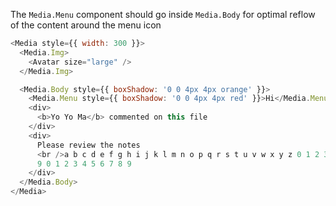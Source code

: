 The `Media.Menu` component should go inside `Media.Body` for optimal reflow of the content around the menu icon

```js
<Media style={{ width: 300 }}>
  <Media.Img>
    <Avatar size="large" />
  </Media.Img>

  <Media.Body style={{ boxShadow: '0 0 4px 4px orange' }}>
    <Media.Menu style={{ boxShadow: '0 0 4px 4px red' }}>Hi</Media.Menu>
    <div>
      <b>Yo Yo Ma</b> commented on this file
    </div>
    <div>
      Please review the notes
      <br />a b c d e f g h i j k l m n o p q r s t u v w x y z 0 1 2 3 4 5 6 7 8
      9 0 1 2 3 4 5 6 7 8 9
    </div>
  </Media.Body>
</Media>
```
